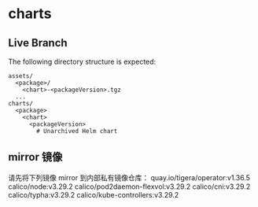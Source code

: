 # charts

## Live Branch

The following directory structure is expected:
```text
assets/
  <package>/
    <chart>-<packageVersion>.tgz
  ...
charts/
  <package>
    <chart>
      <packageVersion>
        # Unarchived Helm chart
```
   
## mirror 镜像
请先将下列镜像 mirror 到内部私有镜像仓库：
quay.io/tigera/operator:v1.36.5
calico/node:v3.29.2
calico/pod2daemon-flexvol:v3.29.2
calico/cni:v3.29.2
calico/typha:v3.29.2
calico/kube-controllers:v3.29.2